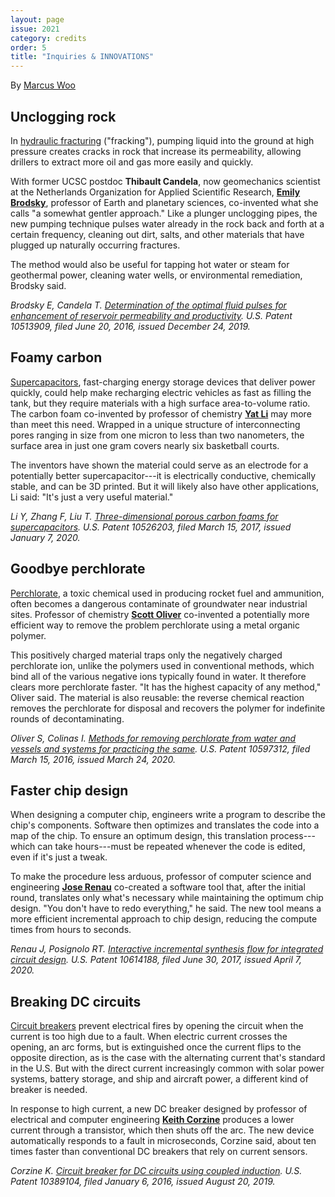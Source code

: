 ```yaml
---
layout: page
issue: 2021
category: credits
order: 5
title: "Inquiries & INNOVATIONS"
---
```


By [Marcus Woo](https://about.me/marcus_woo)

## Unclogging rock ##

In [hydraulic fracturing](https://www.epa.gov/uog/process-unconventional-natural-gas-production) ("fracking"), pumping liquid into the ground at high pressure creates cracks in rock that increase its permeability, allowing drillers to extract more oil and gas more easily and quickly.

With former UCSC postdoc **Thibault Candela**, now geomechanics scientist at the Netherlands Organization for Applied Scientific Research, [**Emily Brodsky**](https://websites.pmc.ucsc.edu/~seisweb/emily_brodsky/), professor of Earth and planetary sciences, co-invented what she calls "a somewhat gentler approach." Like a plunger unclogging pipes, the new pumping technique pulses water already in the rock back and forth at a certain frequency, cleaning out dirt, salts, and other materials that have plugged up naturally occurring fractures.

The method would also be useful for tapping hot water or steam for geothermal power, cleaning water wells, or environmental remediation, Brodsky said.

*Brodsky E, Candela T. [Determination of the optimal fluid pulses for enhancement of reservoir permeability and productivity](http://patft.uspto.gov/netacgi/nph-Parser?Sect1=PTO2&Sect2=HITOFF&p=1&u=%2Fnetahtml%2FPTO%2Fsearch-bool.html&r=1&f=G&l=50&co1=AND&d=PTXT&s1=10,513,909&OS=10,513,909&RS=10,513,909). U.S. Patent 10513909, filed June 20, 2016, issued December 24, 2019.*

## Foamy carbon ##

[Supercapacitors](https://www.explainthatstuff.com/how-supercapacitors-work.html), fast-charging energy storage devices that deliver power quickly, could help make recharging electric vehicles as fast as filling the tank, but they require materials with a high surface area-to-volume ratio. The carbon foam co-invented by professor of chemistry [**Yat Li**](https://li.chemistry.ucsc.edu/) may more than meet this need. Wrapped in a unique structure of interconnecting pores ranging in size from one micron to less than two nanometers, the surface area in just one gram covers nearly six basketball courts.

The inventors have shown the material could serve as an electrode for a potentially better supercapacitor---it is electrically conductive, chemically stable, and can be 3D printed. But it will likely also have other applications, Li said: "It\'s just a very useful material."

*Li Y, Zhang F, Liu T. [Three-dimensional porous carbon foams for supercapacitors](http://patft.uspto.gov/netacgi/nph-Parser?Sect1=PTO2&Sect2=HITOFF&p=1&u=%2Fnetahtml%2FPTO%2Fsearch-bool.html&r=2&f=G&l=50&co1=AND&d=PTXT&s1=10526203&OS=10526203&RS=10526203). U.S. Patent 10526203, filed March 15, 2017, issued January 7, 2020.*

## Goodbye perchlorate ##

[Perchlorate](https://www.epa.gov/sdwa/perchlorate-drinking-water-frequent-questions), a toxic chemical used in producing rocket fuel and ammunition, often becomes a dangerous contaminate of groundwater near industrial sites. Professor of chemistry [**Scott Oliver**](https://oliverlab.weebly.com/) co-invented a potentially more efficient way to remove the problem perchlorate using a metal organic polymer.

This positively charged material traps only the negatively charged perchlorate ion, unlike the polymers used in conventional methods, which bind all of the various negative ions typically found in water. It therefore clears more perchlorate faster. "It has the highest capacity of any method," Oliver said. The material is also reusable: the reverse chemical reaction removes the perchlorate for disposal and recovers the polymer for indefinite rounds of decontaminating.

*Oliver S, Colinas I. [Methods for removing perchlorate from water and vessels and systems for practicing the same](http://patft.uspto.gov/netacgi/nph-Parser?Sect1=PTO2&Sect2=HITOFF&p=1&u=%2Fnetahtml%2FPTO%2Fsearch-bool.html&r=1&f=G&l=50&co1=AND&d=PTXT&s1=10597312&OS=10597312&RS=10597312). U.S. Patent 10597312, filed March 15, 2016, issued March 24, 2020.*

## Faster chip design ##

When designing a computer chip, engineers write a program to describe the chip\'s components. Software then optimizes and translates the code into a map of the chip. To ensure an optimum design, this translation process---which can take hours---must be repeated whenever the code is edited, even if it\'s just a tweak.

To make the procedure less arduous, professor of computer science and engineering [**Jose Renau**](https://users.soe.ucsc.edu/~renau/) co-created a software tool that, after the initial round, translates only what\'s necessary while maintaining the optimum chip design. "You don\'t have to redo everything," he said. The new tool means a more efficient incremental approach to chip design, reducing the compute times from hours to seconds.

*Renau J, Posignolo RT. [Interactive incremental synthesis flow for integrated circuit design](http://patft.uspto.gov/netacgi/nph-Parser?Sect1=PTO2&Sect2=HITOFF&p=1&u=%2Fnetahtml%2FPTO%2Fsearch-bool.html&r=1&f=G&l=50&co1=AND&d=PTXT&s1=10614188&OS=10614188&RS=10614188). U.S. Patent 10614188, filed June 30, 2017, issued April 7, 2020.*

## Breaking DC circuits ##

[Circuit breakers](https://electronics.howstuffworks.com/circuit-breaker.htm) prevent electrical fires by opening the circuit when the current is too high due to a fault. When electric current crosses the opening, an arc forms, but is extinguished once the current flips to the opposite direction, as is the case with the alternating current that\'s standard in the U.S. But with the direct current increasingly common with solar power systems, battery storage, and ship and aircraft power, a different kind of breaker is needed.

In response to high current, a new DC breaker designed by professor of electrical and computer engineering **[Keith Corzine](https://www.soe.ucsc.edu/people/corzine)** produces a lower current through a transistor, which then shuts off the arc. The new device automatically responds to a fault in microseconds, Corzine said, about ten times faster than conventional DC breakers that rely on current sensors.

*Corzine K. [Circuit breaker for DC circuits using coupled induction](http://patft.uspto.gov/netacgi/nph-Parser?Sect1=PTO2&Sect2=HITOFF&p=1&u=%2Fnetahtml%2FPTO%2Fsearch-bool.html&r=1&f=G&l=50&co1=AND&d=PTXT&s1=10389104&OS=10389104&RS=10389104). U.S. Patent 10389104, filed January 6, 2016, issued August 20, 2019.*
